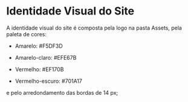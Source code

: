 # Identidade Visual do Site

A identidade visual do site é composta pela logo na pasta Assets, pela paleta de cores:

* Amarelo: #F5DF3D

* Amarelo-claro: #EFE67B

* Vermelho: #EF170B

* Vermelho-escuro: #701A17

e pelo arredondamento das bordas de 14 px;